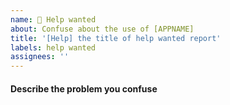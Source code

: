 ```yaml
---
name: 🥺 Help wanted
about: Confuse about the use of [APPNAME]
title: '[Help] the title of help wanted report'
labels: help wanted
assignees: ''
---
```


#### Describe the problem you confuse
